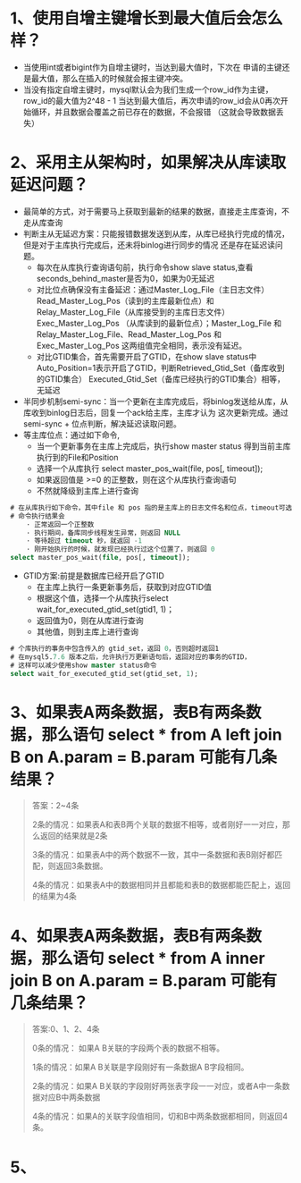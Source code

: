 # 1、使用自增主键增长到最大值后会怎么样？
- 当使用int或者bigint作为自增主键时，当达到最大值时，下次在
申请的主键还是最大值，那么在插入的时候就会报主键冲突。
- 当没有指定自增主键时，mysql默认会为我们生成一个row_id作为主键，row_id的最大值为2^48 - 1
当达到最大值后，再次申请的row_id会从0再次开始循环，并且数据会覆盖之前已存在的数据，不会报错
（这就会导致数据丢失）

# 2、采用主从架构时，如果解决从库读取延迟问题？
- 最简单的方式，对于需要马上获取到最新的结果的数据，直接走主库查询，不走从库查询
- 判断主从无延迟方案：只能报错数据发送到从库，从库已经执行完成的情况，但是对于主库执行完成后，还未将binlog进行同步的情况
还是存在延迟读问题。
  - 每次在从库执行查询语句前，执行命令show slave status,查看seconds_behind_master是否为0，如果为0无延迟
  - 对比位点确保没有主备延迟：通过Master_Log_File（主日志文件）Read_Master_Log_Pos（读到的主库最新位点）和Relay_Master_Log_File（从库接受到的主库日志文件）Exec_Master_Log_Pos
（从库读到的最新位点）；Master_Log_File 和 Relay_Master_Log_File、Read_Master_Log_Pos 和 Exec_Master_Log_Pos 这两组值完全相同，表示没有延迟。
  - 对比GTID集合，首先需要开启了GTID，在show slave status中Auto_Position=1表示开启了GTID，判断Retrieved_Gtid_Set（备库收到的GTID集合）
    Executed_Gtid_Set（备库已经执行的GTID集合）相等，无延迟
- 半同步机制semi-sync：当一个更新在主库完成后，将binlog发送给从库，从库收到binlog日志后，回复一个ack给主库，主库才认为
这次更新完成。通过semi-sync + 位点判断，解决延迟读取问题。
- 等主库位点：通过如下命令,
  - 当一个更新事务在主库上完成后，执行show master status 得到当前主库执行到的File和Position
  - 选择一个从库执行 select master_pos_wait(file, pos[, timeout]);
  - 如果返回值是 >=0 的正整数，则在这个从库执行查询语句
  - 不然就降级到主库上进行查询
```sql
# 在从库执行如下命令，其中file 和 pos 指的是主库上的日志文件名和位点，timeout可选值，语句执行等待时间
# 命令执行结果会
    · 正常返回一个正整数
    · 执行期间，备库同步线程发生异常，则返回 NULL
    · 等待超过 timeout 秒，就返回 -1
    · 刚开始执行的时候，就发现已经执行过这个位置了，则返回 0
select master_pos_wait(file, pos[, timeout]);

```
- GTID方案:前提是数据库已经开启了GTID
  - 在主库上执行一条更新事务后，获取到对应GTID值
  - 根据这个值，选择一个从库执行select wait_for_executed_gtid_set(gtid1, 1)；
  - 返回值为0，则在从库进行查询
  - 其他值，则到主库上进行查询
```sql
# 个库执行的事务中包含传入的 gtid_set，返回 0，否则超时返回1
# 在mysql5.7.6 版本之后，允许执行万更新语句后，返回对应的事务的GTID，
# 这样可以减少使用show master status命令
select wait_for_executed_gtid_set(gtid_set, 1);
```
# 3、如果表A两条数据，表B有两条数据，那么语句 select * from A left join B on A.param = B.param 可能有几条结果？
> 答案：2~4条
> 
> 2条的情况：如果表A和表B两个关联的数据不相等，或者刚好一一对应，那么返回的结果就是2条
> 
> 3条的情况：如果表A中的两个数据不一致，其中一条数据和表B刚好都匹配，则返回3条数据。
> 
> 4条的情况：如果表A中的数据相同并且都能和表B的数据都能匹配上，返回的结果为4条

# 4、如果表A两条数据，表B有两条数据，那么语句 select * from A inner join B on A.param = B.param 可能有几条结果？
> 答案:0、1、2、4条
> 
> 0条的情况： 如果A B关联的字段两个表的数据不相等。
> 
> 1条的情况：如果A B关联是字段刚好有一条数据A B字段相同。
> 
> 2条的情况：如果A B关联的字段刚好两张表字段一一对应，或者A中一条数据对应B中两条数据
> 
> 4条的情况：如果A的关联字段值相同，切和B中两条数据都相同，则返回4条。

# 5、